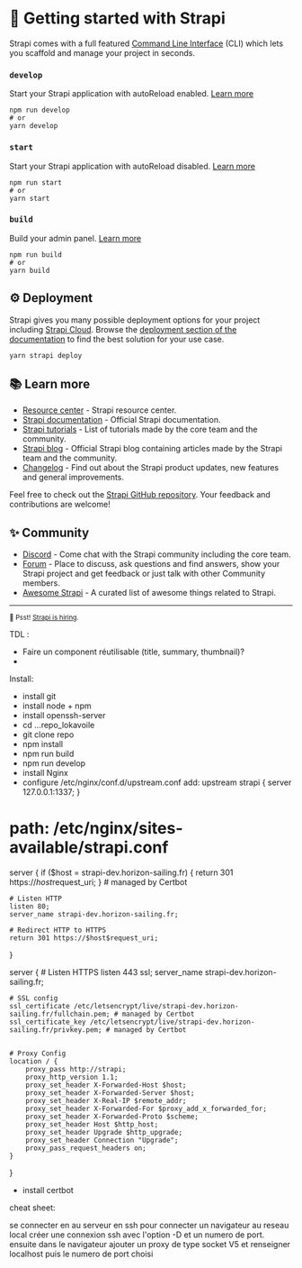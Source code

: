 # 🚀 Getting started with Strapi

Strapi comes with a full featured [Command Line Interface](https://docs.strapi.io/dev-docs/cli) (CLI) which lets you scaffold and manage your project in seconds.

### `develop`

Start your Strapi application with autoReload enabled. [Learn more](https://docs.strapi.io/dev-docs/cli#strapi-develop)

```
npm run develop
# or
yarn develop
```

### `start`

Start your Strapi application with autoReload disabled. [Learn more](https://docs.strapi.io/dev-docs/cli#strapi-start)

```
npm run start
# or
yarn start
```

### `build`

Build your admin panel. [Learn more](https://docs.strapi.io/dev-docs/cli#strapi-build)

```
npm run build
# or
yarn build
```

## ⚙️ Deployment

Strapi gives you many possible deployment options for your project including [Strapi Cloud](https://cloud.strapi.io). Browse the [deployment section of the documentation](https://docs.strapi.io/dev-docs/deployment) to find the best solution for your use case.

```
yarn strapi deploy
```

## 📚 Learn more

- [Resource center](https://strapi.io/resource-center) - Strapi resource center.
- [Strapi documentation](https://docs.strapi.io) - Official Strapi documentation.
- [Strapi tutorials](https://strapi.io/tutorials) - List of tutorials made by the core team and the community.
- [Strapi blog](https://strapi.io/blog) - Official Strapi blog containing articles made by the Strapi team and the community.
- [Changelog](https://strapi.io/changelog) - Find out about the Strapi product updates, new features and general improvements.

Feel free to check out the [Strapi GitHub repository](https://github.com/strapi/strapi). Your feedback and contributions are welcome!

## ✨ Community

- [Discord](https://discord.strapi.io) - Come chat with the Strapi community including the core team.
- [Forum](https://forum.strapi.io/) - Place to discuss, ask questions and find answers, show your Strapi project and get feedback or just talk with other Community members.
- [Awesome Strapi](https://github.com/strapi/awesome-strapi) - A curated list of awesome things related to Strapi.

---

<sub>🤫 Psst! [Strapi is hiring](https://strapi.io/careers).</sub>

TDL :

- Faire un component réutilisable (title, summary, thumbnail)?
-


Install:
- install git 
- install node + npm
- install openssh-server
- cd ...repo_lokavoile
- git clone repo
- npm install
- npm run build
- npm run develop
- install Nginx
- configure /etc/nginx/conf.d/upstream.conf add:
upstream strapi {
    server 127.0.0.1:1337;
}

# path: /etc/nginx/sites-available/strapi.conf

server {
    if ($host = strapi-dev.horizon-sailing.fr) {
        return 301 https://$host$request_uri;
    } # managed by Certbot


    # Listen HTTP
    listen 80;
    server_name strapi-dev.horizon-sailing.fr;

    # Redirect HTTP to HTTPS
    return 301 https://$host$request_uri;


}

server {
    # Listen HTTPS
    listen 443 ssl;
    server_name strapi-dev.horizon-sailing.fr;

    # SSL config
    ssl_certificate /etc/letsencrypt/live/strapi-dev.horizon-sailing.fr/fullchain.pem; # managed by Certbot
    ssl_certificate_key /etc/letsencrypt/live/strapi-dev.horizon-sailing.fr/privkey.pem; # managed by Certbot
    

    # Proxy Config
    location / {
        proxy_pass http://strapi;
        proxy_http_version 1.1;
        proxy_set_header X-Forwarded-Host $host;
        proxy_set_header X-Forwarded-Server $host;
        proxy_set_header X-Real-IP $remote_addr;
        proxy_set_header X-Forwarded-For $proxy_add_x_forwarded_for;
        proxy_set_header X-Forwarded-Proto $scheme;
        proxy_set_header Host $http_host;
        proxy_set_header Upgrade $http_upgrade;
        proxy_set_header Connection "Upgrade";
        proxy_pass_request_headers on;
    }

}
- install certbot



cheat sheet:

se connecter en au serveur en ssh 
pour connecter un navigateur au reseau local créer une connexion ssh avec l'option -D et un numero de port. ensuite dans le navigateur ajouter un proxy de type socket V5 et renseigner localhost puis le numero de port choisi 
